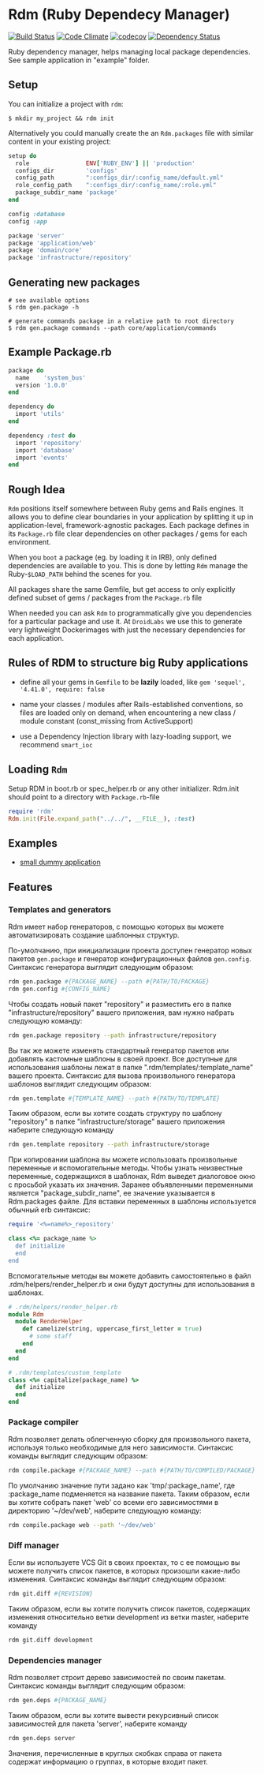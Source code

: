# Rdm (Ruby Dependecy Manager)
[![Build Status](https://travis-ci.org/ddd-ruby/rdm.png)](https://travis-ci.org/ddd-ruby/rdm)
[![Code Climate](https://codeclimate.com/github/ddd-ruby/rdm/badges/gpa.svg)](https://codeclimate.com/github/ddd-ruby/rdm)
[![codecov](https://codecov.io/gh/ddd-ruby/rdm/branch/master/graph/badge.svg)](https://codecov.io/gh/ddd-ruby/rdm)
[![Dependency Status](https://gemnasium.com/ddd-ruby/rdm.png)](https://gemnasium.com/ddd-ruby/rdm)


Ruby dependency manager, helps managing local package dependencies.
See sample application in "example" folder.


## Setup
You can initialize a project with `rdm`:

    $ mkdir my_project && rdm init

Alternatively you could manually create the an `Rdm.packages` file with similar content in your existing project:

```ruby
setup do
  role                ENV['RUBY_ENV'] || 'production'
  configs_dir         'configs'
  config_path         ":configs_dir/:config_name/default.yml"
  role_config_path    ":configs_dir/:config_name/:role.yml"
  package_subdir_name 'package'
end

config :database
config :app

package 'server'
package 'application/web'
package 'domain/core'
package 'infrastructure/repository'
```


## Generating new packages

    # see available options
    $ rdm gen.package -h

    # generate commands package in a relative path to root directory
    $ rdm gen.package commands --path core/application/commands


## Example Package.rb

```ruby
package do
  name    'system_bus'
  version '1.0.0'
end

dependency do
  import 'utils'
end

dependency :test do
  import 'repository'
  import 'database'
  import 'events'
end
```


## Rough Idea

`Rdm` positions itself somewhere between Ruby gems and Rails engines. It allows you to define clear boundaries in your application by splitting it up in application-level, framework-agnostic packages. Each package defines in its `Package.rb` file clear dependencies on other packages / gems for each environment.

When you `boot` a package (eg. by loading it in IRB), only defined dependencies are available to you. This is done by letting `Rdm` manage the Ruby-`$LOAD_PATH` behind the scenes for you.

All packages share the same Gemfile, but get access to only explicitly defined subset of gems / packages from the `Package.rb` file

When needed you can ask `Rdm` to programmatically give you dependencies for a particular package and use it. At `DroidLabs` we use this to generate very lightweight Dockerimages with just the necessary dependencies for each application.


## Rules of RDM to structure big Ruby applications

- define all your gems in `Gemfile` to be __lazily__ loaded, like `gem 'sequel', '4.41.0', require: false`
- name your classes / modules after Rails-established conventions, so files are loaded only on demand, when encountering a new class / module constant (const_missing from ActiveSupport)

- use a Dependency Injection library with lazy-loading support, we recommend `smart_ioc`


## Loading `Rdm`

Setup RDM in boot.rb or spec_helper.rb or any other initializer. Rdm.init should point to a directory with `Package.rb`-file

```ruby
require 'rdm'
Rdm.init(File.expand_path("../../", __FILE__), :test)
```


## Examples

- [small dummy application](/example)

## Features

### Templates and generators

Rdm имеет набор генераторов, с помощью которых вы можете автоматизировать создание шаблонных структур.

По-умолчанию, при инициализации проекта доступен генератор новых пакетов `gen.package` и генератор конфигурационных файлов `gen.config`. Синтаксис генератора 
выглядит следующим образом:
```bash
rdm gen.package #{PACKAGE_NAME} --path #{PATH/TO/PACKAGE}
rdm gen.config #{CONFIG_NAME}
```
Чтобы создать новый пакет "repository" и разместить его в папке "infrastructure/repository" вашего приложения, вам нужно набрать следующую команду:
```bash
rdm gen.package repository --path infrastructure/repository
```

Вы так же можете изменять стандартный генератор пакетов или добавлять кастомные шаблоны в своей проект. Все доступные для использования шаблоны лежат в папке ".rdm/templates/:template_name" вашего проекта. Синтаксис для вызова произвольного генератора шаблонов выглядит следующим образом:
```bash
rdm gen.template #{TEMPLATE_NAME} --path #{PATH/TO/TEMPLATE}
```

Таким образом, если вы хотите создать структуру по шаблону "repository" в папке "infrastructure/storage" вашего приложения наберите следующую команду
```bash
rdm gen.template repository --path infrastructure/storage
```

При копировании шаблона вы можете использовать произвольные переменные и вспомогательные методы. 
Чтобы узнать неизвестные переменные, содержащихся в шаблонах, Rdm выведет диалоговое окно с просьбой указать их значения. Заранее объявленными переменными является "package_subdir_name", ее значение указывается в Rdm.packages файле. Для вставки переменных в шаблоны используется обычный erb синтаксис:
```rb
require '<%=name%>_repository'

class <%= package_name %>
  def initialize
  end
end
```
Вспомогательные методы вы можете добавить самостоятельно в файл .rdm/helpers/render_helper.rb и они будут доступны для использования в шаблонах.
```rb
# .rdm/helpers/render_helper.rb
module Rdm
  module RenderHelper
    def camelize(string, uppercase_first_letter = true)
      # some staff
    end
  end
end

# .rdm/templates/custom_template
class <%= capitalize(package_name) %>
  def initialize
  end
end
```

### Package compiler

Rdm позволяет делать облегченную сборку для произвольного пакета, используя только необходимые для него зависимости. Синтаксис команды выглядит следующим образом:
```bash
rdm compile.package #{PACKAGE_NAME} --path #{PATH/TO/COMPILED/PACKAGE}
```
По умолчанию значение пути задано как 'tmp/:package_name', где :package_name подменяется на название пакета.
Таким образом, если вы хотите собрать пакет 'web' со всеми его зависимостями в директорию '~/dev/web', наберите следующую команду:
```bash
rdm compile.package web --path '~/dev/web'
```

### Diff manager

Если вы используете VCS Git в своих проектах, то с ее помощью вы можете получить список пакетов, в которых произошли какие-либо изменения. Синтаксис команды выглядит следующим образом:
```bash
rdm git.diff #{REVISION}
```
Таким образом, если вы хотите получить список пакетов, содержащих изменения относительно ветки development из ветки master, наберите команду 
```bash
rdm git.diff development
```

### Dependencies manager

Rdm позволяет строит дерево зависимостей по своим пакетам. Синтаксис команды выглядит следующим образом:
```bash
rdm gen.deps #{PACKAGE_NAME}
```
Таким образом, если вы хотите вывести рекурсивный список зависимостей для пакета 'server', наберите команду 
```bash
rdm gen.deps server
```
Значения, перечисленные в круглых скобках справа от пакета содержат информацию о группах, в которые входит пакет.

